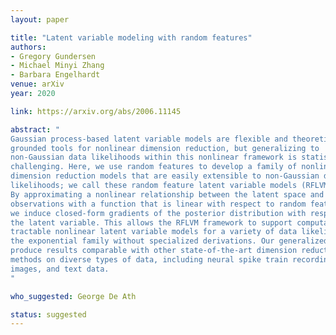 ```yaml
---
layout: paper

title: "Latent variable modeling with random features"
authors:
- Gregory Gundersen
- Michael Minyi Zhang
- Barbara Engelhardt
venue: arXiv
year: 2020

link: https://arxiv.org/abs/2006.11145

abstract: "
Gaussian process-based latent variable models are flexible and theoretically
grounded tools for nonlinear dimension reduction, but generalizing to
non-Gaussian data likelihoods within this nonlinear framework is statistically
challenging. Here, we use random features to develop a family of nonlinear
dimension reduction models that are easily extensible to non-Gaussian data
likelihoods; we call these random feature latent variable models (RFLVMs).
By approximating a nonlinear relationship between the latent space and the
observations with a function that is linear with respect to random features,
we induce closed-form gradients of the posterior distribution with respect to
the latent variable. This allows the RFLVM framework to support computationally
tractable nonlinear latent variable models for a variety of data likelihoods in
the exponential family without specialized derivations. Our generalized RFLVMs
produce results comparable with other state-of-the-art dimension reduction
methods on diverse types of data, including neural spike train recordings,
images, and text data.
"

who_suggested: George De Ath

status: suggested
---
```

